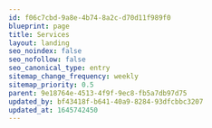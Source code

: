 ```yaml
---
id: f06c7cbd-9a8e-4b74-8a2c-d70d11f989f0
blueprint: page
title: Services
layout: landing
seo_noindex: false
seo_nofollow: false
seo_canonical_type: entry
sitemap_change_frequency: weekly
sitemap_priority: 0.5
parent: 9e18764e-4513-4f9f-9ec8-fb5a7db97d75
updated_by: bf43418f-b641-40a9-8284-93dfcbbc3207
updated_at: 1645742450
---
```

